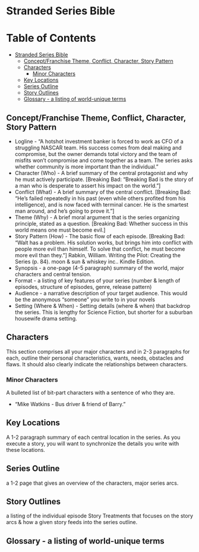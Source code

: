 # Stranded Series Bible

<!-- contents -->
Table of Contents
=================

* [Stranded Series Bible](#stranded-series-bible)
   * [Concept/Franchise Theme, Conflict, Character, Story Pattern](#conceptfranchise-theme-conflict-character-story-pattern)
   * [Characters](#characters)
      * [Minor Characters](#minor-characters)
   * [Key Locations](#key-locations)
   * [Series Outline](#series-outline)
   * [Story Outlines](#story-outlines)
   * [Glossary - a listing of world-unique terms](#glossary---a-listing-of-world-unique-terms)
<!-- /contents -->

## Concept/Franchise Theme, Conflict, Character, Story Pattern
* Logline - “A hotshot investment banker is forced to work as CFO of a struggling NASCAR team. His success comes from deal making and compromise, but the owner demands total victory and the team of misfits won’t compromise and come together as a team. The series asks whether community is more important than the individual.”
* Character (Who) - A brief summary of the central protagonist and why he must actively participate. [Breaking Bad: “Breaking Bad is the story of a man who is desperate to assert his impact on the world.”]
* Conflict (What) - A brief summary of the central conflict. [Breaking Bad: “He’s failed repeatedly in his past (even while others profited from his intelligence), and is now faced with terminal cancer. He is the smartest man around, and he’s going to prove it.”]
* Theme (Why) - A brief moral argument that is the series organizing principle, stated as a question. [Breaking Bad: Whether success in this world means one must become evil.]
* Story Pattern (How) - The basic flow of each episode. [Breaking Bad: “Walt has a problem. His solution works, but brings him into conflict with people more evil than himself. To solve that conflict, he must become more evil than they.”] Rabkin, William. Writing the Pilot: Creating the Series (p. 84). moon & sun & whiskey inc.. Kindle Edition.
* Synopsis - a one-page (4-5 paragraph) summary of the world, major characters and central tension.
* Format - a listing of key features of your series (number & length of episodes, structure of episodes, genre, release pattern)
* Audience - a narrative description of your target audience. This would be the anonymous “someone” you write to in your novels
* Setting (Where & When) - Setting details (where & when) that backdrop the series. This is lengthy for Science Fiction, but shorter for a suburban housewife drama setting.
## Characters

This section comprises all your major characters and in 2-3 paragraphs for each, outline their personal characteristics, wants, needs, obstacles and flaws. It should also clearly indicate the relationships between characters.

### Minor Characters

A bulleted list of bit-part characters with a sentence of who they are.
* “Mike Watkins - Bus driver & friend of Barry.”

## Key Locations

A 1-2 paragraph summary of each central location in the series. As you execute a story, you will want to synchronize the details you write with these locations.

## Series Outline

a 1-2 page that gives an overview of the characters, major series arcs.

## Story Outlines

a listing of the individual episode Story Treatments that focuses on the story arcs & how a given story feeds into the series outline.

## Glossary - a listing of world-unique terms
